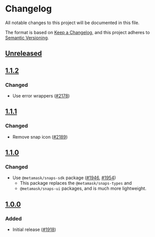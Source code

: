 # Changelog
All notable changes to this project will be documented in this file.

The format is based on [Keep a Changelog](https://keepachangelog.com/en/1.0.0/),
and this project adheres to [Semantic Versioning](https://semver.org/spec/v2.0.0.html).

## [Unreleased]

## [1.1.2]
### Changed
- Use error wrappers ([#2178](https://github.com/MetaMask/snaps/pull/2178))

## [1.1.1]
### Changed
- Remove snap icon ([#2189](https://github.com/MetaMask/snaps/pull/2189))

## [1.1.0]
### Changed
- Use `@metamask/snaps-sdk` package ([#1946](https://github.com/MetaMask/snaps/pull/1946), [#1954](https://github.com/MetaMask/snaps/pull/1954))
  - This package replaces the `@metamask/snaps-types` and
  - `@metamask/snaps-ui` packages, and is much more lightweight.

## [1.0.0]
### Added
- Initial release ([#1918](https://github.com/MetaMask/snaps/pull/1918))

[Unreleased]: https://github.com/MetaMask/snaps/compare/@metamask/home-page-example-snap@1.1.2...HEAD
[1.1.2]: https://github.com/MetaMask/snaps/compare/@metamask/home-page-example-snap@1.1.1...@metamask/home-page-example-snap@1.1.2
[1.1.1]: https://github.com/MetaMask/snaps/compare/@metamask/home-page-example-snap@1.1.0...@metamask/home-page-example-snap@1.1.1
[1.1.0]: https://github.com/MetaMask/snaps/compare/@metamask/home-page-example-snap@1.0.0...@metamask/home-page-example-snap@1.1.0
[1.0.0]: https://github.com/MetaMask/snaps/releases/tag/@metamask/home-page-example-snap@1.0.0
